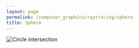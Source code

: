 ```yaml
---
layout: page
permalink: /computer_graphics/raytracing/sphere
title: Sphere
---
```


![Circle intersection](/wiki/assets/computer_graphics/raytracing/sphere/circle-intersection.png)



